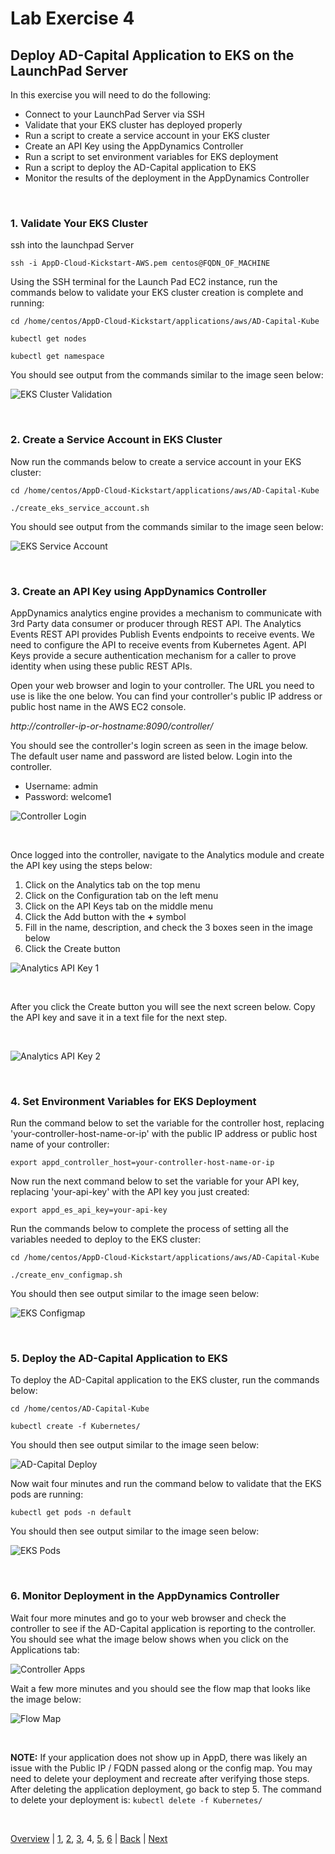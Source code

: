 # Lab Exercise 4
## Deploy AD-Capital Application to EKS on the LaunchPad Server



In this exercise you will need to do the following:

- Connect to your LaunchPad Server via SSH
- Validate that your EKS cluster has deployed properly
- Run a script to create a service account in your EKS cluster
- Create an API Key using the AppDynamics Controller
- Run a script to set environment variables for EKS deployment
- Run a script to deploy the AD-Capital application to EKS
- Monitor the results of the deployment in the AppDynamics Controller

<br>

### **1.** Validate Your EKS Cluster
ssh into the launchpad Server

```
ssh -i AppD-Cloud-Kickstart-AWS.pem centos@FQDN_OF_MACHINE
```

Using the SSH terminal for the Launch Pad EC2 instance, run the commands below to validate your EKS cluster creation is complete and running:

```
cd /home/centos/AppD-Cloud-Kickstart/applications/aws/AD-Capital-Kube

kubectl get nodes

kubectl get namespace
```
You should see output from the commands similar to the image seen below:

![EKS Cluster Validation](./images/4.png)

<br>

### **2.** Create a Service Account in EKS Cluster
Now run the commands below to create a service account in your EKS cluster:

```
cd /home/centos/AppD-Cloud-Kickstart/applications/aws/AD-Capital-Kube

./create_eks_service_account.sh
```
You should see output from the commands similar to the image seen below:

![EKS Service Account](./images/5.png)

<br>

### **3.** Create an API Key using AppDynamics Controller
AppDynamics analytics engine provides a mechanism to communicate with 3rd Party data consumer or producer through REST API. The Analytics Events REST API provides Publish Events endpoints to receive events. We need to configure the API to receive events from Kubernetes Agent. API Keys provide a secure authentication mechanism for a caller to prove identity when using these public REST APIs.

Open your web browser and login to your controller. The URL you need to use is like the one below. You can find your controller's public IP address or public host name in the AWS EC2 console.

*http://controller-ip-or-hostname:8090/controller/*

You should see the controller's login screen as seen in the image below. The default user name and password are listed below. Login into the controller.

- Username: admin
- Password: welcome1

![Controller Login](./images/6.png)

<br>

Once logged into the controller, navigate to the Analytics module and create the API key using the steps below:

1. Click on the Analytics tab on the top menu
2. Click on the Configuration tab on the left menu
3. Click on the API Keys tab on the middle menu
4. Click the Add button with the **+** symbol
5. Fill in the name, description, and check the 3 boxes seen in the image below
6. Click the Create button


![Analytics API Key 1](./images/7.png)

<br>

After you click the Create button you will see the next screen below. Copy the API key and save it in a text file for the next step.

<br>

![Analytics API Key 2](./images/8.png)

<br>

### **4.** Set Environment Variables for EKS Deployment
Run the command below to set the variable for the controller host, replacing 'your-controller-host-name-or-ip' with the public IP address or public host name of your controller:

```
export appd_controller_host=your-controller-host-name-or-ip
```

Now run the next command below to set the variable for your API key, replacing 'your-api-key' with the API key you just created:

```
export appd_es_api_key=your-api-key
```
Run the commands below to complete the process of setting all the variables needed to deploy to the EKS cluster:

```
cd /home/centos/AppD-Cloud-Kickstart/applications/aws/AD-Capital-Kube

./create_env_configmap.sh
```
You should then see output similar to the image seen below:

![EKS Configmap](./images/9.png)

<br>

### **5.** Deploy the AD-Capital Application to EKS

To deploy the AD-Capital application to the EKS cluster, run the commands below:

```
cd /home/centos/AD-Capital-Kube

kubectl create -f Kubernetes/
```
You should then see output similar to the image seen below:

![AD-Capital Deploy](./images/10.png)

Now wait four minutes and run the command below to validate that the EKS pods are running:

```
kubectl get pods -n default
```
You should then see output similar to the image seen below:

![EKS Pods](./images/11.png)


<br>

### **6.** Monitor Deployment in the AppDynamics Controller

Wait four more minutes and go to your web browser and check the controller to see if the AD-Capital application is reporting to the controller. You should see what the image below shows when you click on the Applications tab:

![Controller Apps](./images/12.png)

Wait a few more minutes and you should see the flow map that looks like the image below:

![Flow Map](./images/13.png)

<br>

**NOTE:** If your application does not show up in AppD, there was likely an issue with the Public IP / FQDN passed along or the config map. You may need to delete your deployment and recreate after verifying those steps. After deleting the application deployment, go back to step 5. The command to delete your deployment is: `kubectl delete -f Kubernetes/`

<br>

[Overview](aws-eks-monitoring.md) | [1](lab-exercise-01.md), [2](lab-exercise-02.md), [3](lab-exercise-03.md), 4, [5](lab-exercise-05.md), [6](lab-exercise-06.md) | [Back](lab-exercise-03.md) | [Next](lab-exercise-05.md)
